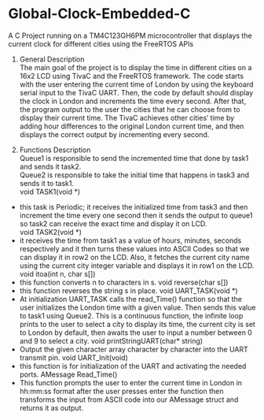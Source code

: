 # Global-Clock-Embedded-C
A C Project running on a TM4C123GH6PM microcontroller that displays the current clock for different cities using the FreeRTOS APIs

1. General Description  
The main goal of the project is to display the time in different cities on a 16x2 LCD using TivaC and the FreeRTOS framework. The code starts with the user entering the current time of London by using the keyboard serial input to the TivaC UART. Then, the code by default should display the clock in London and increments the time every second. After that, the program output to the user the cities that he can choose from to display their current time. The TivaC achieves other cities’ time by adding hour differences to the original London current time, and then displays the correct output by incrementing every second.

2. Functions Description  
Queue1 is responsible to send the incremented time that done by task1 and sends it task2.  
Queue2 is responsible to take the initial time that happens in task3 and sends it to task1.  
void TASK1(void *)  
- this task is Periodic; it receives the initialized time from task3 and then increment the
time every one second then it sends the output to queue1 so task2 can receive the
exact time and display it on LCD.  
void TASK2(void *)  
- it receives the time from task1 as a value of hours, minutes, seconds respectively and
it then turns these values into ASCII Codes so that we can display it in row2 on the
LCD. Also, it fetches the current city name using the current city integer variable and
displays it in row1 on the LCD.  
void itoa(int n, char s[])  
- this function converts n to characters in s.
void reverse(char s[])
- this function reverses the string s in place.
void UART_TASK(void *)  
- At initialization UART_TASK calls the read_Time() function so that the user initializes
the London time with a given value. Then sends this value to task1 using Queue2. This
is a continuous function, the infinite loop prints to the user to select a city to display
its time, the current city is set to London by default, then awaits the user to input a
number between 0 and 9 to select a city.
void printStringUART(char* string)  
- Output the given character array character by character into the UART transmit pin.
void UART_Init(void)
- this function is for initialization of the UART and activating the needed ports.
AMessage Read_Time()  
- This function prompts the user to enter the current time in London in hh:mm:ss
format after the user presses enter the function then transforms the input from ASCII
code into our AMessage struct and returns it as output.
